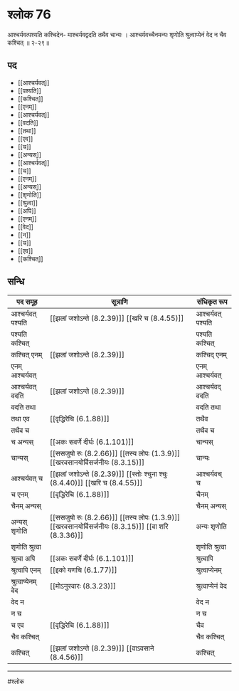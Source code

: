 # श्लोक 76

आश्चर्यवत्पश्यति कश्चिदेन-
माश्चर्यवद्वदति तथैव चान्यः ।
आश्चर्यवच्चैनमन्यः श‍ृणोति
श्रुत्वाप्येनं वेद न चैव कश्चित् ॥ २-२९॥


## पद 

- [[आश्चर्यवत्]]
- [[पश्यति]]
- [[कश्चित्]]
- [[एनम्]]
- [[आश्चर्यवत्]]
- [[वदति]]
- [[तथा]]
- [[एव]]
- [[च]]
- [[अन्यस्]]
- [[आश्चर्यवत्]]
- [[च]]
- [[एनम्]]
- [[अन्यस्]]
- [[शृणोति]]
- [[श्रुत्वा]]
- [[अपि]]
- [[एनम्]]
- [[वेद]]
- [[न]]
- [[च]]
- [[एव]]
- [[कश्चित्]]

## सन्धि

| पद समूह | सूत्राणि | संधिकृत रूप |
| ----- | ----- | ----- |
| आश्चर्यवत् पश्यति |  [[झलां जशोऽन्ते (8.2.39)]] [[खरि च (8.4.55)]] | आश्चर्यवत् पश्यति |
| पश्यति कश्चित् |  | पश्यति कश्चित् |
| कश्चित् एनम् |  [[झलां जशोऽन्ते (8.2.39)]] | कश्चिद् एनम् |
| एनम् आश्चर्यवत् |  | एनम् आश्चर्यवत् |
| आश्चर्यवत् वदति |  [[झलां जशोऽन्ते (8.2.39)]] | आश्चर्यवद् वदति |
| वदति तथा |  | वदति तथा |
| तथा एव |  [[वृद्धिरेचि (6.1.88)]] | तथैव |
| तथैव च |  | तथैव च |
| च अन्यस् |  [[अकः सवर्णे दीर्घः (6.1.101)]] | चान्यस् |
| चान्यस् |  [[ससजुषो रुः (8.2.66)]] [[तस्य लोपः (1.3.9)]] [[खरवसानयोर्विसर्जनीयः (8.3.15)]] | चान्यः |
| आश्चर्यवत् च |  [[झलां जशोऽन्ते (8.2.39)]] [[स्तोः श्चुना श्चुः (8.4.40)]] [[खरि च (8.4.55)]] | आश्चर्यवच् च |
| च एनम् |  [[वृद्धिरेचि (6.1.88)]] | चैनम् |
| चैनम् अन्यस् |  | चैनम् अन्यस् |
| अन्यस् शृणोति |  [[ससजुषो रुः (8.2.66)]] [[तस्य लोपः (1.3.9)]] [[खरवसानयोर्विसर्जनीयः (8.3.15)]] [[वा शरि (8.3.36)]] | अन्यः शृणोति |
| शृणोति श्रुत्वा |  | शृणोति श्रुत्वा |
| श्रुत्वा अपि |  [[अकः सवर्णे दीर्घः (6.1.101)]] | श्रुत्वापि |
| श्रुत्वापि एनम् |  [[इको यणचि (6.1.77)]] | श्रुत्वाप्येनम् |
| श्रुत्वाप्येनम् वेद |  [[मोऽनुस्वारः (8.3.23)]] | श्रुत्वाप्येनं वेद |
| वेद न |  | वेद न |
| न च |  | न च |
| च एव |  [[वृद्धिरेचि (6.1.88)]] | चैव |
| चैव कश्चित् |  | चैव कश्चित् |
| कश्चित् |  [[झलां जशोऽन्ते (8.2.39)]] [[वाऽवसाने (8.4.56)]] | कश्चित् |


---

#श्लोक